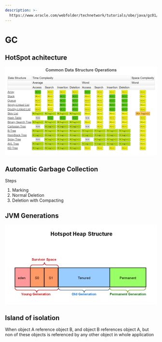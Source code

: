 ```yaml
---
description: >-
  https://www.oracle.com/webfolder/technetwork/tutorials/obe/java/gc01/index.html
---
```


# GC

## HotSpot achitecture

![](../../.gitbook/assets/image%20%283%29.png)

## Automatic Garbage Collection

Steps

1. Marking
2. Normal Deletion
3. Deletion with Compacting

## JVM Generations

![](../../.gitbook/assets/image%20%289%29.png)

##  **Island of isolation**

When object A reference object B, and object B references object A, but non of these objects is referenced by any other object in whole application

